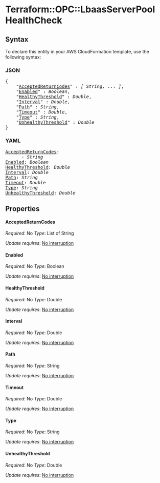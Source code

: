 # Terraform::OPC::LbaasServerPool HealthCheck

## Syntax

To declare this entity in your AWS CloudFormation template, use the following syntax:

### JSON

<pre>
{
    "<a href="#acceptedreturncodes" title="AcceptedReturnCodes">AcceptedReturnCodes</a>" : <i>[ String, ... ]</i>,
    "<a href="#enabled" title="Enabled">Enabled</a>" : <i>Boolean</i>,
    "<a href="#healthythreshold" title="HealthyThreshold">HealthyThreshold</a>" : <i>Double</i>,
    "<a href="#interval" title="Interval">Interval</a>" : <i>Double</i>,
    "<a href="#path" title="Path">Path</a>" : <i>String</i>,
    "<a href="#timeout" title="Timeout">Timeout</a>" : <i>Double</i>,
    "<a href="#type" title="Type">Type</a>" : <i>String</i>,
    "<a href="#unhealthythreshold" title="UnhealthyThreshold">UnhealthyThreshold</a>" : <i>Double</i>
}
</pre>

### YAML

<pre>
<a href="#acceptedreturncodes" title="AcceptedReturnCodes">AcceptedReturnCodes</a>: <i>
      - String</i>
<a href="#enabled" title="Enabled">Enabled</a>: <i>Boolean</i>
<a href="#healthythreshold" title="HealthyThreshold">HealthyThreshold</a>: <i>Double</i>
<a href="#interval" title="Interval">Interval</a>: <i>Double</i>
<a href="#path" title="Path">Path</a>: <i>String</i>
<a href="#timeout" title="Timeout">Timeout</a>: <i>Double</i>
<a href="#type" title="Type">Type</a>: <i>String</i>
<a href="#unhealthythreshold" title="UnhealthyThreshold">UnhealthyThreshold</a>: <i>Double</i>
</pre>

## Properties

#### AcceptedReturnCodes

_Required_: No
_Type_: List of String

_Update requires_: [No interruption](https://docs.aws.amazon.com/AWSCloudFormation/latest/UserGuide/using-cfn-updating-stacks-update-behaviors.html#update-no-interrupt)

#### Enabled

_Required_: No
_Type_: Boolean

_Update requires_: [No interruption](https://docs.aws.amazon.com/AWSCloudFormation/latest/UserGuide/using-cfn-updating-stacks-update-behaviors.html#update-no-interrupt)

#### HealthyThreshold

_Required_: No
_Type_: Double

_Update requires_: [No interruption](https://docs.aws.amazon.com/AWSCloudFormation/latest/UserGuide/using-cfn-updating-stacks-update-behaviors.html#update-no-interrupt)

#### Interval

_Required_: No
_Type_: Double

_Update requires_: [No interruption](https://docs.aws.amazon.com/AWSCloudFormation/latest/UserGuide/using-cfn-updating-stacks-update-behaviors.html#update-no-interrupt)

#### Path

_Required_: No
_Type_: String

_Update requires_: [No interruption](https://docs.aws.amazon.com/AWSCloudFormation/latest/UserGuide/using-cfn-updating-stacks-update-behaviors.html#update-no-interrupt)

#### Timeout

_Required_: No
_Type_: Double

_Update requires_: [No interruption](https://docs.aws.amazon.com/AWSCloudFormation/latest/UserGuide/using-cfn-updating-stacks-update-behaviors.html#update-no-interrupt)

#### Type

_Required_: No
_Type_: String

_Update requires_: [No interruption](https://docs.aws.amazon.com/AWSCloudFormation/latest/UserGuide/using-cfn-updating-stacks-update-behaviors.html#update-no-interrupt)

#### UnhealthyThreshold

_Required_: No
_Type_: Double

_Update requires_: [No interruption](https://docs.aws.amazon.com/AWSCloudFormation/latest/UserGuide/using-cfn-updating-stacks-update-behaviors.html#update-no-interrupt)


